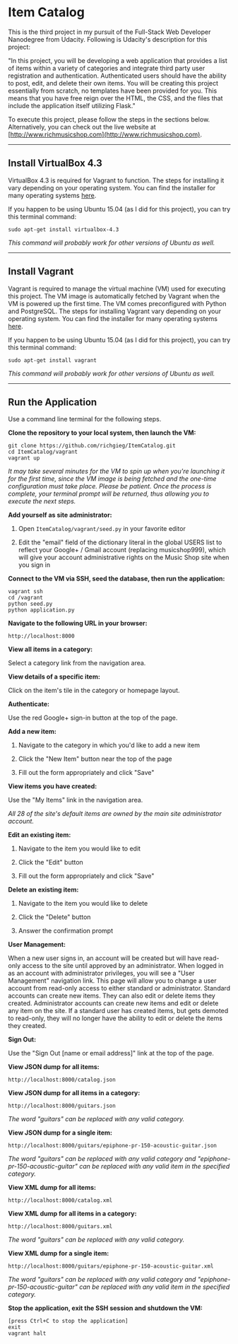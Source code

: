 # Item Catalog

This is the third project in my pursuit of the Full-Stack Web Developer
Nanodegree from Udacity. Following is Udacity's description for this project:

"In this project, you will be developing a web application that provides a list
of items within a variety of categories and integrate third party user
registration and authentication. Authenticated users should have the ability to
post, edit, and delete their own items. You will be creating this project
essentially from scratch, no templates have been provided for you. This means
that you have free reign over the HTML, the CSS, and the files that include the
application itself utilizing Flask."

To execute this project, please follow the steps in the sections below.
Alternatively, you can check out the live website at
[http://www.richmusicshop.com](http://www.richmusicshop.com).

----
## Install VirtualBox 4.3
VirtualBox 4.3 is required for Vagrant to function. The steps for installing it
vary depending on your operating system. You can find the installer for many
operating systems [here](https://www.virtualbox.org/wiki/Download_Old_Builds_4_3).

If you happen to be using Ubuntu 15.04 (as I did for this project), you can try
this terminal command:
```
sudo apt-get install virtualbox-4.3
```

*This command will probably work for other versions of Ubuntu as well.*

----
## Install Vagrant
Vagrant is required to manage the virtual machine (VM) used for executing this
project. The VM image is automatically fetched by Vagrant when the VM is
powered up the first time. The VM comes preconfigured with Python and
PostgreSQL. The steps for installing Vagrant vary depending on your operating
system. You can find the installer for many operating systems
[here](https://www.vagrantup.com/downloads.html).

If you happen to be using Ubuntu 15.04 (as I did for this project), you can try
this terminal command:
```
sudo apt-get install vagrant
```

*This command will probably work for other versions of Ubuntu as well.*

----
## Run the Application
Use a command line terminal for the following steps.

**Clone the repository to your local system, then launch the VM:**
```
git clone https://github.com/richgieg/ItemCatalog.git
cd ItemCatalog/vagrant
vagrant up
```

*It may take several minutes for the VM to spin up when you're launching it for
the first time, since the VM image is being fetched and the one-time
configuration must take place. Please be patient. Once the process is complete,
your terminal prompt will be returned, thus allowing you to execute the next
steps.*

**Add yourself as site administrator:**

1. Open ```ItemCatalog/vagrant/seed.py``` in your favorite editor

2. Edit the "email" field of the dictionary literal in the global USERS list to
reflect your Google+ / Gmail account (replacing musicshop999), which will give
your account administrative rights on the Music Shop site when you sign in

**Connect to the VM via SSH, seed the database, then run the application:**
```
vagrant ssh
cd /vagrant
python seed.py
python application.py
```

**Navigate to the following URL in your browser:**
```
http://localhost:8000
```

**View all items in a category:**

Select a category link from the navigation area.


**View details of a specific item:**

Click on the item's tile in the category or homepage layout.


**Authenticate:**

Use the red Google+ sign-in button at the top of the page.


**Add a new item:**

1. Navigate to the category in which you'd like to add a new item

2. Click the "New Item" button near the top of the page

3. Fill out the form appropriately and click "Save"


**View items you have created:**

Use the "My Items" link in the navigation area.

*All 28 of the site's default items are owned by the main site
administrator account.*


**Edit an existing item:**

1. Navigate to the item you would like to edit

2. Click the "Edit" button

3. Fill out the form appropriately and click "Save"


**Delete an existing item:**

1. Navigate to the item you would like to delete

2. Click the "Delete" button

3. Answer the confirmation prompt


**User Management:**

When a new user signs in, an account will be created but will have read-only
access to the site until approved by an administrator. When logged in as
an account with administrator privileges, you will see a "User Management"
navigation link. This page will allow you to change a user account from
read-only access to either standard or administrator. Standard accounts can
create new items. They can also edit or delete items they created. Administrator
accounts can create new items and edit or delete any item on the site. If a
standard user has created items, but gets demoted to read-only, they will no
longer have the ability to edit or delete the items they created.


**Sign Out:**

Use the "Sign Out [name or email address]" link at the top of the page.


**View JSON dump for all items:**
```
http://localhost:8000/catalog.json
```


**View JSON dump for all items in a category:**
```
http://localhost:8000/guitars.json
```
*The word "guitars" can be replaced with any valid category.*


**View JSON dump for a single item:**
```
http://localhost:8000/guitars/epiphone-pr-150-acoustic-guitar.json
```
*The word "guitars" can be replaced with any valid category and
"epiphone-pr-150-acoustic-guitar" can be replaced with any valid item in the
specified category.*


**View XML dump for all items:**
```
http://localhost:8000/catalog.xml
```

**View XML dump for all items in a category:**
```
http://localhost:8000/guitars.xml
```
*The word "guitars" can be replaced with any valid category.*


**View XML dump for a single item:**
```
http://localhost:8000/guitars/epiphone-pr-150-acoustic-guitar.xml
```
*The word "guitars" can be replaced with any valid category and
"epiphone-pr-150-acoustic-guitar" can be replaced with any valid item in the
specified category.*


**Stop the application, exit the SSH session and shutdown the VM:**
```
[press Ctrl+C to stop the application]
exit
vagrant halt
```
